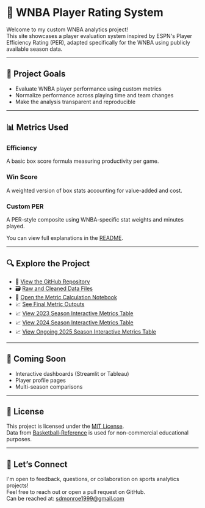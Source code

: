 # 🏀 WNBA Player Rating System

Welcome to my custom WNBA analytics project!  
This site showcases a player evaluation system inspired by ESPN's Player Efficiency Rating (PER), adapted specifically for the WNBA using publicly available season data.

---

## 📌 Project Goals

- Evaluate WNBA player performance using custom metrics  
- Normalize performance across playing time and team changes  
- Make the analysis transparent and reproducible  

---

## 📊 Metrics Used

### Efficiency
A basic box score formula measuring productivity per game.

### Win Score
A weighted version of box stats accounting for value-added and cost.

### Custom PER
A PER-style composite using WNBA-specific stat weights and minutes played.

You can view full explanations in the [README](https://github.com/smonroe6/WNBA-Player-Rating#-metrics-explained).

---

## 🔍 Explore the Project

- 📁 [View the GitHub Repository](https://github.com/smonroe6/WNBA-Player-Rating)
- 🗃️ [Raw and Cleaned Data Files](https://github.com/smonroe6/WNBA-Player-Rating/tree/main/data)
- 📓 [Open the Metric Calculation Notebook](https://github.com/smonroe6/WNBA-Player-Rating/blob/main/notebooks/Metrics.ipynb)  
- 📈 [See Final Metric Outputs](https://github.com/smonroe6/WNBA-Player-Rating/tree/main/data/Metrics)
- 📈 [View 2023 Season Interactive Metrics Table](2023Metrics.html)
- 📈 [View 2024 Season Interactive Metrics Table](2024Metrics.html)
- 📈 [View Ongoing 2025 Season Interactive Metrics Table](2025Metrics.html)



---

## 🚀 Coming Soon

- Interactive dashboards (Streamlit or Tableau)  
- Player profile pages  
- Multi-season comparisons  

---

## 📜 License

This project is licensed under the [MIT License](https://github.com/smonroe6/WNBA-Player-Rating/blob/main/LICENSE).  
Data from [Basketball-Reference](https://www.basketball-reference.com/wnba/) is used for non-commercial educational purposes.

---

## 🤝 Let’s Connect

I'm open to feedback, questions, or collaboration on sports analytics projects!  
Feel free to reach out or open a pull request on GitHub.  
Can be reached at: [sdmonroe1999@gmail.com](mailto:sdmonroe1999@gmail.com)

